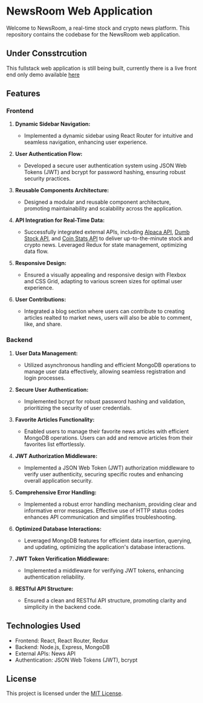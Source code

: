 # NewsRoom Web Application

Welcome to NewsRoom, a real-time stock and crypto news platform. This repository contains the codebase for the NewsRoom web application.

## Under Consstrcution 
This fullstack web application is still being built, currently there is a live front end only demo available [here](https://dem0-news-app.netlify.app/)


## Features

### Frontend

1. **Dynamic Sidebar Navigation:**
   - Implemented a dynamic sidebar using React Router for intuitive and seamless navigation, enhancing user experience.

2. **User Authentication Flow:**
   - Developed a secure user authentication system using JSON Web Tokens (JWT) and bcrypt for password hashing, ensuring robust security practices.

3. **Reusable Components Architecture:**
   - Designed a modular and reusable component architecture, promoting maintainability and scalability across the application.

4. **API Integration for Real-Time Data:**
   - Successfully integrated external APIs, including [Alpaca API](https://docs.alpaca.markets/docs/api-references), [Dumb Stock API](https://dumbstockapi.com/), and [Coin Stats API](https://openapi.coinstats.app/) to deliver up-to-the-minute stock and crypto news. Leveraged Redux for state management, optimizing data flow.

5. **Responsive Design:**
   - Ensured a visually appealing and responsive design with Flexbox and CSS Grid, adapting to various screen sizes for optimal user experience.

6. **User Contributions:**
   - Integrated a blog section where users can contribute to creating articles realted to market news, users will also be able to comment, like, and share. 

### Backend

1. **User Data Management:**
   - Utilized asynchronous handling and efficient MongoDB operations to manage user data effectively, allowing seamless registration and login processes.

2. **Secure User Authentication:**
   - Implemented bcrypt for robust password hashing and validation, prioritizing the security of user credentials.

3. **Favorite Articles Functionality:**
   - Enabled users to manage their favorite news articles with efficient MongoDB operations. Users can add and remove articles from their favorites list effortlessly.

4. **JWT Authorization Middleware:**
   - Implemented a JSON Web Token (JWT) authorization middleware to verify user authenticity, securing specific routes and enhancing overall application security.

5. **Comprehensive Error Handling:**
   - Implemented a robust error handling mechanism, providing clear and informative error messages. Effective use of HTTP status codes enhances API communication and simplifies troubleshooting.

6. **Optimized Database Interactions:**
   - Leveraged MongoDB features for efficient data insertion, querying, and updating, optimizing the application's database interactions.

7. **JWT Token Verification Middleware:**
   - Implemented a middleware for verifying JWT tokens, enhancing authentication reliability.

8. **RESTful API Structure:**
   - Ensured a clean and RESTful API structure, promoting clarity and simplicity in the backend code.

## Technologies Used

- Frontend: React, React Router, Redux
- Backend: Node.js, Express, MongoDB
- External APIs: News API
- Authentication: JSON Web Tokens (JWT), bcrypt

## License

This project is licensed under the [MIT License](LICENSE).

